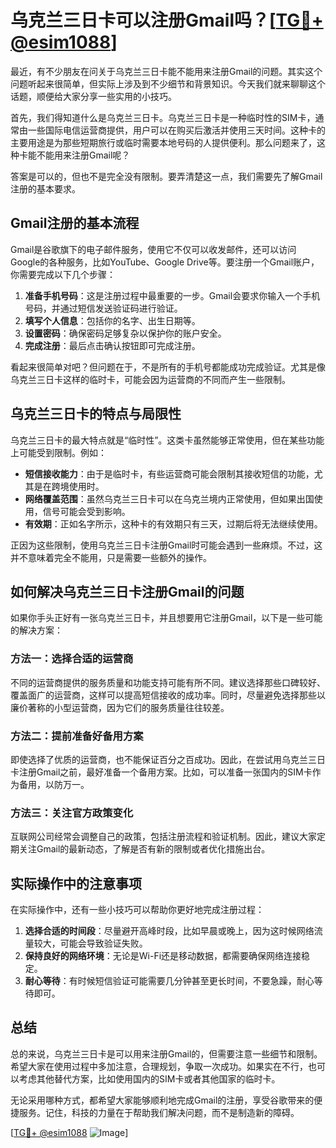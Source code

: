 # 乌克兰三日卡可以注册Gmail吗？[[TG💪+ @esim1088](https://t.me/s/esim1088)]

最近，有不少朋友在问关于乌克兰三日卡能不能用来注册Gmail的问题。其实这个问题听起来很简单，但实际上涉及到不少细节和背景知识。今天我们就来聊聊这个话题，顺便给大家分享一些实用的小技巧。

首先，我们得知道什么是乌克兰三日卡。乌克兰三日卡是一种临时性的SIM卡，通常由一些国际电信运营商提供，用户可以在购买后激活并使用三天时间。这种卡的主要用途是为那些短期旅行或临时需要本地号码的人提供便利。那么问题来了，这种卡能不能用来注册Gmail呢？

答案是可以的，但也不是完全没有限制。要弄清楚这一点，我们需要先了解Gmail注册的基本要求。

## Gmail注册的基本流程

Gmail是谷歌旗下的电子邮件服务，使用它不仅可以收发邮件，还可以访问Google的各种服务，比如YouTube、Google Drive等。要注册一个Gmail账户，你需要完成以下几个步骤：

1. **准备手机号码**：这是注册过程中最重要的一步。Gmail会要求你输入一个手机号码，并通过短信发送验证码进行验证。
2. **填写个人信息**：包括你的名字、出生日期等。
3. **设置密码**：确保密码足够复杂以保护你的账户安全。
4. **完成注册**：最后点击确认按钮即可完成注册。

看起来很简单对吧？但问题在于，不是所有的手机号都能成功完成验证。尤其是像乌克兰三日卡这样的临时卡，可能会因为运营商的不同而产生一些限制。

## 乌克兰三日卡的特点与局限性

乌克兰三日卡的最大特点就是“临时性”。这类卡虽然能够正常使用，但在某些功能上可能受到限制。例如：

- **短信接收能力**：由于是临时卡，有些运营商可能会限制其接收短信的功能，尤其是在跨境使用时。
- **网络覆盖范围**：虽然乌克兰三日卡可以在乌克兰境内正常使用，但如果出国使用，信号可能会受到影响。
- **有效期**：正如名字所示，这种卡的有效期只有三天，过期后将无法继续使用。

正因为这些限制，使用乌克兰三日卡注册Gmail时可能会遇到一些麻烦。不过，这并不意味着完全不能用，只是需要一些额外的操作。

## 如何解决乌克兰三日卡注册Gmail的问题

如果你手头正好有一张乌克兰三日卡，并且想要用它注册Gmail，以下是一些可能的解决方案：

### 方法一：选择合适的运营商

不同的运营商提供的服务质量和功能支持可能有所不同。建议选择那些口碑较好、覆盖面广的运营商，这样可以提高短信接收的成功率。同时，尽量避免选择那些以廉价著称的小型运营商，因为它们的服务质量往往较差。

### 方法二：提前准备好备用方案

即使选择了优质的运营商，也不能保证百分之百成功。因此，在尝试用乌克兰三日卡注册Gmail之前，最好准备一个备用方案。比如，可以准备一张国内的SIM卡作为备用，以防万一。

### 方法三：关注官方政策变化

互联网公司经常会调整自己的政策，包括注册流程和验证机制。因此，建议大家定期关注Gmail的最新动态，了解是否有新的限制或者优化措施出台。

## 实际操作中的注意事项

在实际操作中，还有一些小技巧可以帮助你更好地完成注册过程：

1. **选择合适的时间段**：尽量避开高峰时段，比如早晨或晚上，因为这时候网络流量较大，可能会导致验证失败。
2. **保持良好的网络环境**：无论是Wi-Fi还是移动数据，都需要确保网络连接稳定。
3. **耐心等待**：有时候短信验证可能需要几分钟甚至更长时间，不要急躁，耐心等待即可。

## 总结

总的来说，乌克兰三日卡是可以用来注册Gmail的，但需要注意一些细节和限制。希望大家在使用过程中多加注意，合理规划，争取一次成功。如果实在不行，也可以考虑其他替代方案，比如使用国内的SIM卡或者其他国家的临时卡。

无论采用哪种方式，都希望大家能够顺利地完成Gmail的注册，享受谷歌带来的便捷服务。记住，科技的力量在于帮助我们解决问题，而不是制造新的障碍。

[[TG💪+ @esim1088](https://t.me/s/esim1088) ![Image](https://i.postimg.cc/4NQfJmqS/Snipaste-2025-05-13-00-14-12.png)]